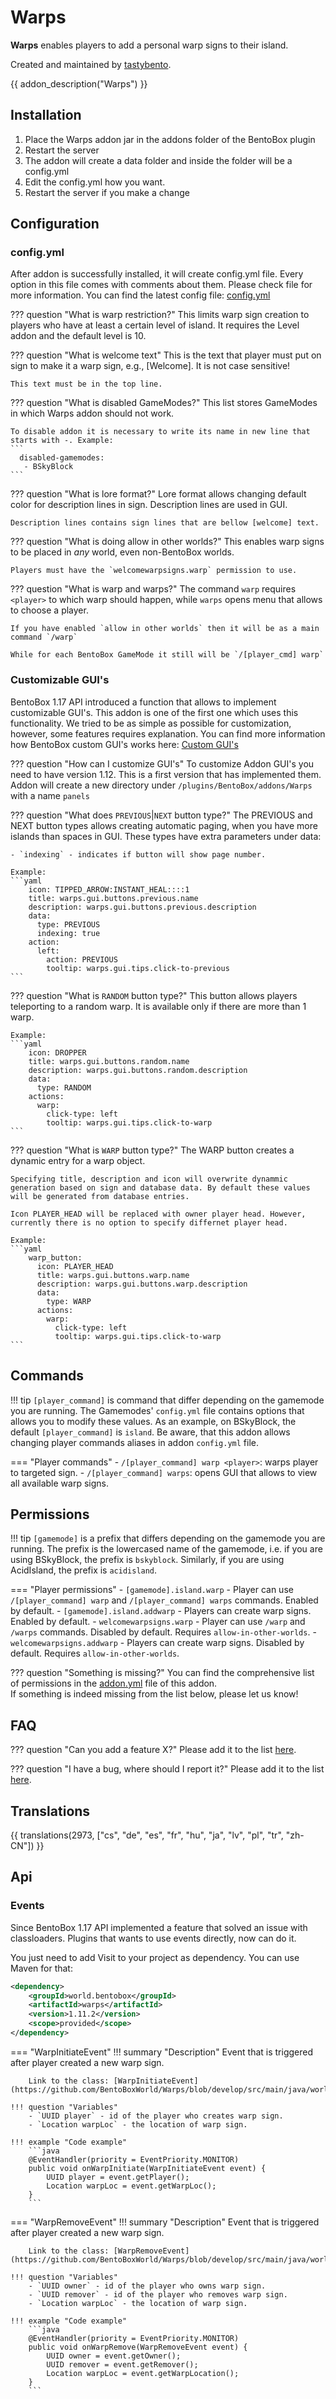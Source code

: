 # Warps

**Warps** enables players to add a personal warp signs to their island.

Created and maintained by [tastybento](https://github.com/tastybento).

{{ addon_description("Warps") }}

## Installation

1. Place the Warps addon jar in the addons folder of the BentoBox plugin
2. Restart the server
3. The addon will create a data folder and inside the folder will be a config.yml
4. Edit the config.yml how you want.
5. Restart the server if you make a change

## Configuration

### config.yml

After addon is successfully installed, it will create config.yml file. Every option in this file comes with comments about them. Please check file for more information.
You can find the latest config file: [config.yml](https://github.com/BentoBoxWorld/Warps/blob/develop/src/main/resources/config.yml)

??? question "What is warp restriction?"
    This limits warp sign creation to players who have at least a certain level of island. It requires the Level addon
    and the default level is 10.

??? question "What is welcome text"
    This is the text that player must put on sign to make it a warp sign, e.g., [Welcome]. It is not case sensitive!
    
    This text must be in the top line.

??? question "What is disabled GameModes?"
    This list stores GameModes in which Warps addon should not work.

    To disable addon it is necessary to write its name in new line that starts with -. Example:
    ```
      disabled-gamemodes:
       - BSkyBlock
    ```

??? question "What is lore format?"
    Lore format allows changing default color for description lines in sign. Description lines are used in GUI. 

    Description lines contains sign lines that are bellow [welcome] text.

??? question "What is doing allow in other worlds?"
    This enables warp signs to be placed in *any* world, even non-BentoBox worlds. 

    Players must have the `welcomewarpsigns.warp` permission to use.

??? question "What is warp and warps?"
    The command `warp` requires `<player>` to which warp should happen, while `warps` opens menu that allows to choose a player.

    If you have enabled `allow in other worlds` then it will be as a main command `/warp`
    
    While for each BentoBox GameMode it still will be `/[player_cmd] warp`
    

### Customizable GUI's

BentoBox 1.17 API introduced a function that allows to implement customizable GUI's. This addon is one of the first one which uses this functionality. We tried to be as simple as possible for customization, however, some features requires explanation.
You can find more information how BentoBox custom GUI's works here: [Custom GUI's](/en/latest/Tutorials/generic/Customizable-GUI/)

??? question "How can I customize GUI's"
    To customize Addon GUI's you need to have version 1.12. This is a first version that has implemented them. Addon will create a new directory under `/plugins/BentoBox/addons/Warps` with a name `panels`

??? question "What does `PREVIOUS`|`NEXT` button type?"
    The PREVIOUS and NEXT button types allows creating automatic paging, when you have more islands than spaces in GUI.
    These types have extra parameters under data:
 
    - `indexing` - indicates if button will show page number.

    Example: 
    ```yaml
        icon: TIPPED_ARROW:INSTANT_HEAL::::1
        title: warps.gui.buttons.previous.name
        description: warps.gui.buttons.previous.description
        data:
          type: PREVIOUS
          indexing: true
        action:
          left:
            action: PREVIOUS
            tooltip: warps.gui.tips.click-to-previous
    ```

??? question "What is `RANDOM` button type?"
    This button allows players teleporting to a random warp.
    It is available only if there are more than 1 warp.

    Example: 
    ```yaml
        icon: DROPPER
        title: warps.gui.buttons.random.name
        description: warps.gui.buttons.random.description
        data:
          type: RANDOM
        actions:
          warp:
            click-type: left
            tooltip: warps.gui.tips.click-to-warp
    ```

??? question "What is `WARP` button type?"
    The WARP button creates a dynamic entry for a warp object.

    Specifying title, description and icon will overwrite dynammic generation based on sign and database data. By default these values will be generated from database entries.
    
    Icon PLAYER_HEAD will be replaced with owner player head. However, currently there is no option to specify differnet player head.

    Example: 
    ```yaml
        warp_button:
          icon: PLAYER_HEAD
          title: warps.gui.buttons.warp.name
          description: warps.gui.buttons.warp.description
          data:
            type: WARP
          actions:
            warp:
              click-type: left
              tooltip: warps.gui.tips.click-to-warp
    ```


## Commands

!!! tip
    `[player_command]` is command that differ depending on the gamemode you are running.
    The Gamemodes' `config.yml` file contains options that allows you to modify these values.
    As an example, on BSkyBlock, the default `[player_command]` is `island`.
    Be aware, that this addon allows changing player commands aliases in addon `config.yml` file. 

=== "Player commands"
    - `/[player_command] warp <player>`: warps player to targeted sign.
    - `/[player_command] warps`: opens GUI that allows to view all available warp signs.

## Permissions

!!! tip
    `[gamemode]` is a prefix that differs depending on the gamemode you are running.
    The prefix is the lowercased name of the gamemode, i.e. if you are using BSkyBlock, the prefix is `bskyblock`.
    Similarly, if you are using AcidIsland, the prefix is `acidisland`.

=== "Player permissions"
    - `[gamemode].island.warp` - Player can use `/[player_command] warp` and `/[player_command] warps` commands. Enabled by default.
    - `[gamemode].island.addwarp` - Players can create warp signs. Enabled by default.
    - `welcomewarpsigns.warp` - Player can use `/warp` and `/warps` commands. Disabled by default. Requires `allow-in-other-worlds`.
    - `welcomewarpsigns.addwarp` - Players can create warp signs. Disabled by default. Requires `allow-in-other-worlds`.
 
??? question "Something is missing?"
    You can find the comprehensive list of permissions in the [addon.yml](https://github.com/BentoBoxWorld/Warps/blob/develop/src/main/resources/addon.yml) file of this addon.  
    If something is indeed missing from the list below, please let us know!

## FAQ

??? question "Can you add a feature X?"
    Please add it to the list [here](https://github.com/BentoBoxWorld/Warps/issues).

??? question "I have a bug, where should I report it?"
    Please add it to the list [here](https://github.com/BentoBoxWorld/Warps/issues).

## Translations

{{ translations(2973, ["cs", "de", "es", "fr", "hu", "ja", "lv", "pl", "tr", "zh-CN"]) }}

## Api

### Events

Since BentoBox 1.17 API implemented a feature that solved an issue with classloaders. Plugins that wants to use events directly, now can do it.

You just need to add Visit to your project as dependency. You can use Maven for that:

```xml
<dependency>
    <groupId>world.bentobox</groupId>
    <artifactId>warps</artifactId>
    <version>1.11.2</version>
    <scope>provided</scope>
</dependency>
```

=== "WarpInitiateEvent"
    !!! summary "Description"
        Event that is triggered after player created a new warp sign.

        Link to the class: [WarpInitiateEvent](https://github.com/BentoBoxWorld/Warps/blob/develop/src/main/java/world/bentobox/warps/event/WarpInitiateEvent.java)

    !!! question "Variables"
        - `UUID player` - id of the player who creates warp sign.
        - `Location warpLoc` - the location of warp sign.
 
    !!! example "Code example"
        ```java
        @EventHandler(priority = EventPriority.MONITOR)
        public void onWarpInitiate(WarpInitiateEvent event) {
            UUID player = event.getPlayer();
            Location warpLoc = event.getWarpLoc();
        }
        ```

=== "WarpRemoveEvent"
    !!! summary "Description"
        Event that is triggered after player created a new warp sign.

        Link to the class: [WarpRemoveEvent](https://github.com/BentoBoxWorld/Warps/blob/develop/src/main/java/world/bentobox/warps/event/WarpRemoveEvent.java)

    !!! question "Variables"
        - `UUID owner` - id of the player who owns warp sign.
        - `UUID remover` - id of the player who removes warp sign.
        - `Location warpLoc` - the location of warp sign.
 
    !!! example "Code example"
        ```java
        @EventHandler(priority = EventPriority.MONITOR)
        public void onWarpRemove(WarpRemoveEvent event) {
            UUID owner = event.getOwner();
            UUID remover = event.getRemover();
            Location warpLoc = event.getWarpLocation();
        }
        ```